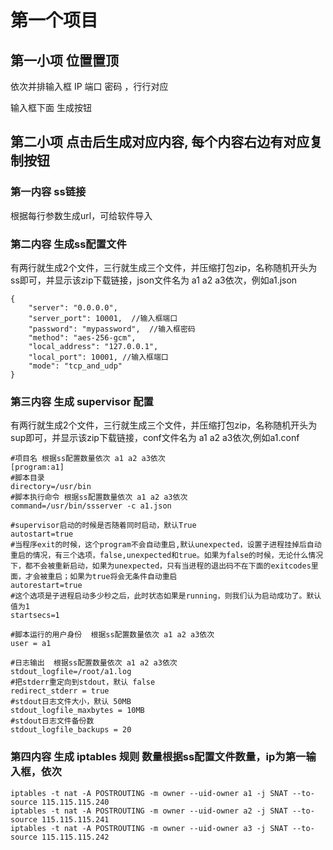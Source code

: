 # 第一个项目

## 第一小项 位置置顶

依次并排输入框 IP 端口 密码 ，行行对应

输入框下面 生成按钮

## 第二小项 点击后生成对应内容, 每个内容右边有对应复制按钮

### 第一内容 ss链接

根据每行参数生成url，可给软件导入

### 第二内容 生成ss配置文件

有两行就生成2个文件，三行就生成三个文件，并压缩打包zip，名称随机开头为ss即可，并显示该zip下载链接，json文件名为 a1 a2 a3依次，例如a1.json
```
{
    "server": "0.0.0.0",
    "server_port": 10001,  //输入框端口
    "password": "mypassword",  //输入框密码
    "method": "aes-256-gcm",
    "local_address": "127.0.0.1",
    "local_port": 10001, //输入框端口
    "mode": "tcp_and_udp"
}
```
### 第三内容 生成 supervisor 配置

有两行就生成2个文件，三行就生成三个文件，并压缩打包zip，名称随机开头为sup即可，并显示该zip下载链接，conf文件名为 a1 a2 a3依次,例如a1.conf

```
#项目名 根据ss配置数量依次 a1 a2 a3依次
[program:a1]  
#脚本目录
directory=/usr/bin
#脚本执行命令 根据ss配置数量依次 a1 a2 a3依次
command=/usr/bin/ssserver -c a1.json

#supervisor启动的时候是否随着同时启动，默认True
autostart=true
#当程序exit的时候，这个program不会自动重启,默认unexpected，设置子进程挂掉后自动重启的情况，有三个选项，false,unexpected和true。如果为false的时候，无论什么情况下，都不会被重新启动，如果为unexpected，只有当进程的退出码不在下面的exitcodes里面，才会被重启；如果为true将会无条件自动重启
autorestart=true
#这个选项是子进程启动多少秒之后，此时状态如果是running，则我们认为启动成功了。默认值为1
startsecs=1

#脚本运行的用户身份  根据ss配置数量依次 a1 a2 a3依次
user = a1

#日志输出  根据ss配置数量依次 a1 a2 a3依次
stdout_logfile=/root/a1.log
#把stderr重定向到stdout，默认 false
redirect_stderr = true
#stdout日志文件大小，默认 50MB
stdout_logfile_maxbytes = 10MB
#stdout日志文件备份数
stdout_logfile_backups = 20
```

### 第四内容 生成 iptables 规则 数量根据ss配置文件数量，ip为第一输入框，依次

```
iptables -t nat -A POSTROUTING -m owner --uid-owner a1 -j SNAT --to-source 115.115.115.240
iptables -t nat -A POSTROUTING -m owner --uid-owner a2 -j SNAT --to-source 115.115.115.241
iptables -t nat -A POSTROUTING -m owner --uid-owner a3 -j SNAT --to-source 115.115.115.242
```


